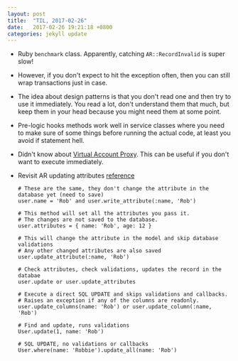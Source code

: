 ```yaml
---
layout: post
title:  "TIL, 2017-02-26"
date:   2017-02-26 19:21:18 +0800
categories: jekyll update
---
```


- Ruby `benchmark` class. Apparently, catching `AR::RecordInvalid` is super slow!
- However, if you don't expect to hit the exception often, then you can still wrap transactions just in case.
- The idea about design patterns is that you don't read one and then try to use it immediately. You read a lot, don't understand them that much, but keep them in your head because you might need them at some point.
- Pre-logic hooks methods work well in service classes where you need to make sure of some things before running the actual code, at least you avoid if statement hell.
- Didn't know about [Virtual Account Proxy](https://github.com/nslocum/design-patterns-in-ruby/blob/master/proxy/virtual_account_proxy.rb). This can be useful if you don't want to execute immediately.
- Revisit AR updating attributes [reference](http://www.davidverhasselt.com/set-attributes-in-activerecord/)

      # These are the same, they don't change the attribute in the database yet (need to save)
      user.name = 'Rob' and user.write_attribute(:name, 'Rob')

      # This method will set all the attributes you pass it.
      # The changes are not saved to the database.
      user.attributes = { name: 'Rob', age: 12 }

      # This will change the attribute in the model and skip database validations
      # Any other changed attributes are also saved
      user.update_attribute(:name, 'Rob')

      # Check attributes, check validations, updates the record in the databae
      user.update or user.update_attributes

      # Execute a direct SQL UPDATE and skips validations and callbacks.
      # Raises an exception if any of the columns are readonly.
      user.update_columns(name: 'Rob') or user.update_column(:name, 'Rob')

      # Find and update, runs validations
      User.update(1, name: 'Rob')

      # SQL UPDATE, no validations or callbacks
      User.where(name: 'Robbie').update_all(name: 'Rob')
